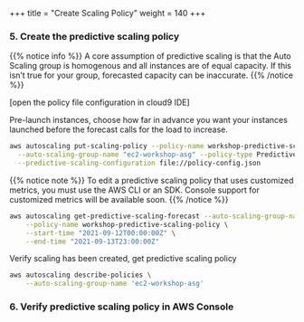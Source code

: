 +++
title = "Create Scaling Policy"
weight = 140
+++

### 5. Create the predictive scaling policy

{{% notice info %}}
A core assumption of predictive scaling is that the Auto Scaling group is homogenous and all instances are of equal capacity. If this isn’t true for your group, forecasted capacity can be inaccurate. 
{{% /notice %}}

[open the policy file configuration in cloud9 IDE]

Pre-launch instances, choose how far in advance you want your instances launched before the forecast calls for the load to increase.

```bash
aws autoscaling put-scaling-policy --policy-name workshop-predictive-scaling-policy \
  --auto-scaling-group-name "ec2-workshop-asg" --policy-type PredictiveScaling \
  --predictive-scaling-configuration file://policy-config.json
```

{{% notice note %}}
To edit a predictive scaling policy that uses customized metrics, you must use the AWS CLI or an SDK. Console support for customized metrics will be available soon.
{{% /notice %}}


```bash
aws autoscaling get-predictive-scaling-forecast --auto-scaling-group-name "ec2-workshop-asg" \
    --policy-name workshop-predictive-scaling-policy \
    --start-time "2021-09-12T00:00:00Z" \
    --end-time "2021-09-13T23:00:00Z"
```


Verify scaling has been created, get predictive scaling policy

```bash
aws autoscaling describe-policies \
    --auto-scaling-group-name 'ec2-workshop-asg'
```
### 6. Verify predictive scaling policy in AWS Console